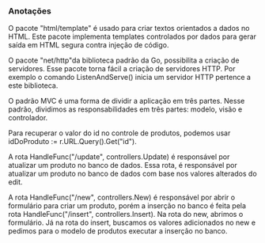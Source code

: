 <h3>Anotações</h3>

O pacote "html/template" é usado para criar textos orientados a dados no HTML. Este pacote implementa templates controlados por dados para gerar saída em HTML segura contra injeção de código.

O pacote "net/http"da biblioteca padrão da Go, possibilita a criação de servidores. Esse pacote torna fácil a criação de servidores HTTP. Por exemplo o comando ListenAndServe() inicia um servidor HTTP pertence a este biblioteca.


O padrão MVC é uma forma de dividir a aplicação em três partes. Nesse padrão, dividimos as responsabilidades em três partes: modelo, visão e controlador.


Para recuperar o valor do id no controle de produtos, podemos usar idDoProduto := r.URL.Query().Get("id").

A rota HandleFunc("/update", controllers.Update) é responsável por atualizar um produto no banco de dados. Essa rota, é responsável por atualizar um produto no banco de dados com base nos valores alterados do edit.

A rota HandleFunc("/new", controllers.New) é responsável por abrir o formulário para criar um produto, porém a inserção no banco é feita pela rota HandleFunc("/insert", controllers.Insert). Na rota do new, abrimos o formulário. Já na rota do insert, buscamos os valores adicionados no new e pedimos para o modelo de produtos executar a inserção no banco.
